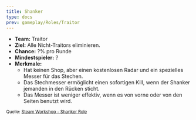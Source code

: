 ```yaml
---
title: Shanker
type: docs
prev: gameplay/Roles/Traitor
---
```


- **Team:** Traitor
- **Ziel:** Alle Nicht-Traitors eliminieren.
- **Chance:** ?% pro Runde
- **Mindestspieler:** ?
- **Merkmale:**
  - Hat keinen Shop, aber einen kostenlosen Radar und ein spezielles Messer für das Stechen.
  - Das Stechmesser ermöglicht einen sofortigen Kill, wenn der Shanker jemanden in den Rücken sticht.
  - Das Messer ist weniger effektiv, wenn es von vorne oder von den Seiten benutzt wird.

<small>Quelle: [Steam Workshop - Shanker Role](https://steamcommunity.com/sharedfiles/filedetails/?id=2708179435)</small>
